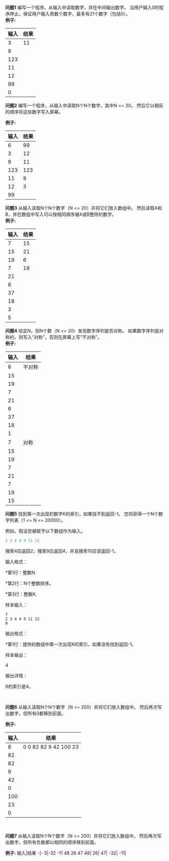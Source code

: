 **问题1**
编写一个程序，从输入中读取数字，并在中间输出数字。 当用户输入0时程序停止。保证用户输入奇数个数字，最多有21个数字（包括0）。<br>
**例子:**

输入|结果
-|-
3|11
9|
123|
11|
12|
99|
0|


**问题2**
编写一个程序，从输入中读取N个N个数字，其中N <= 20。 然后它以相反的顺序将这些数字写入屏幕。<br>

**例子:**

输入|结果
-|-
6|99
3|12
9|11
123|123
11|9
12|3
99|


**问题3**
从输入读取N个N个数字（N <= 20）并将它们放入数组中。 然后读取A和B，并在数组中写入可以按相同顺序被A或B整除的数字。<br>
**例子:**

输入|结果
-|-
7|15
15|21
19|6
7|18
21|
6|
37|
18|
3|
5|


**问题4**
给定N，则N个数（N <= 20）发现数字序列是否对称。 如果数字序列是对称的，则写入“对称”，否则在屏幕上写“不对称”。<br>
**例子:**

输入|结果
-|-
8|不对称
15|
19|
7|
21|
6|
37|
18|
1|
7|对称
15|
19|
7|
21|
7|
19|
15|


**问题5**
找到第一次出现的数字K的索引，如果找不到返回-1。 您将获得一个N个数字列表（1 <= N <= 20000）。

例如，假设您被赋予以下数组作为输入。

```python
2 3 4 4 9 11 12

```

搜索4应返回2，搜索9应返回4，并且搜索10应该返回-1。

输入格式：

*第1行：整数N.

*第2行：N个整数排序。

*第3行：整数K.

样本输入：

```
7
2 3 4 4 9 11 12
9
```

输出格式：

*第1行：提供的数组中第一次出现K的索引，如果没有找到返回-1。

样本输出：

4

输出详情：

9的索引是4。

<br>

**问题6**
从输入读取N个N个数字（N <= 200）并将它们放入数组中。 然后再次写出数字，但所有0都移到前面。
<br>

**例子:**

输入|结果
-|-
8|0 0 82 82 9 42 100 23
82|
82|
9|
42|
0|
100|
23|
0|

<br>

**问题7**
从输入读取N个N个数字（N <= 200）并将它们放入数组中。 然后再次写出数字，但所有负数都以相同的顺序移到前面。
<br>

**例子:**
输入|结果
-|-
5|-32 -11 48 26 47
48|
26|
47|
-32|
-11|
